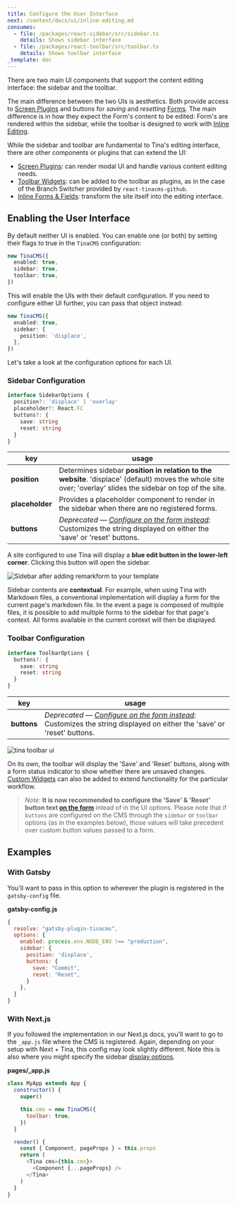 ```yaml
---
title: Configure the User Interface
next: /content/docs/ui/inline-editing.md
consumes:
  - file: /packages/react-sidebar/src/sidebar.ts
    details: Shows sidebar interface
  - file: /packages/react-toolbar/src/toolbar.ts
    details: Shows toolbar interface
_template: doc
---
```


There are two main UI components that support the content editing interface: the sidebar and the toolbar.

The main difference between the two UIs is aesthetics. Both provide access to [Screen Plugins](/blog/screen-plugins) and buttons for _saving_ and _resetting_ [Forms](/docs/plugins/forms). The main difference is in how they expect the Form's content to be edited: Form's are rendered within the sidebar, while the toolbar is designed to work with [Inline Editing](/docs/ui/inline-editing).

While the sidebar and toolbar are fundamental to Tina's editing interface, there are other components or plugins that can extend the UI:

- [Screen Plugins](/docs/plugins/screens): can render modal UI and handle various content editing needs.
- [Toolbar Widgets](/docs/plugins/toolbar-widgets): can be added to the toolbar as plugins, as in the case of the Branch Switcher provided by `react-tinacms-github`.
- [Inline Forms & Fields](/docs/ui/inline-editing): transform the site itself into the editing interface.

## Enabling the User Interface

By default neither UI is enabled. You can enable one (or both) by setting their flags to true in the `TinaCMS` configuration:

```ts
new TinaCMS({
  enabled: true,
  sidebar: true,
  toolbar: true,
})
```

This will enable the UIs with their default configuration. If you need to configure either UI further, you can pass that object instead:

```ts
new TinaCMS({
  enabled: true,
  sidebar: {
    position: 'displace',
  },
})
```

Let's take a look at the configuration options for each UI.

### Sidebar Configuration

```ts
interface SidebarOptions {
  position?: 'displace' | 'overlay'
  placeholder?: React.FC
  buttons?: {
    save: string
    reset: string
  }
}
```

| key             | usage                                                                                                                                                          |
| --------------- | -------------------------------------------------------------------------------------------------------------------------------------------------------------- |
| **position**    | Determines sidebar **position in relation to the website**. 'displace' (default) moves the whole site over; 'overlay' slides the sidebar on top of the site.   |
| **placeholder** | Provides a placeholder component to render in the sidebar when there are no registered forms.                                                                  |
| **buttons**     | _Deprecated — [Configure on the form instead](/docs/forms#customizing-form-buttons)_: Customizes the string displayed on either the 'save' or 'reset' buttons. |

A site configured to use Tina will display a **blue edit button in the lower-left corner**. Clicking this button will open the sidebar.

![Sidebar after adding remarkform to your template](/img/tina-sidebar-remarkform-gatsby-london.gif)

Sidebar contents are **contextual**. For example, when using Tina with Markdown files, a conventional implementation will display a form for the current page's markdown file. In the event a page is composed of multiple files, it is possible to add multiple forms to the sidebar for that page's context. All forms available in the current context will then be displayed.

### Toolbar Configuration

```ts
interface ToolbarOptions {
  buttons?: {
    save: string
    reset: string
  }
}
```

| key         | usage                                                                                                                                                          |
| ----------- | -------------------------------------------------------------------------------------------------------------------------------------------------------------- |
| **buttons** | _Deprecated — [Configure on the form instead](/docs/forms#customizing-form-buttons)_: Customizes the string displayed on either the 'save' or 'reset' buttons. |

![tina toolbar ui](/img/toolbar-ex.jpg)

On its own, the toolbar will display the 'Save' and 'Reset' buttons, along with a form status indicator to show whether there are unsaved changes. [Custom Widgets](/guides/nextjs/github/toolbar-plugins) can also be added to extend functionality for the particular workflow.

> _Note:_ **It is now recommended to configure the 'Save' & 'Reset' button text [on the form](/docs/forms#customizing-form-buttons)** intead of in the UI options. Please note that if `buttons` are configured on the CMS through the `sidebar` or `toolbar` options (as in the examples below), those values will take precedent over custom button values passed to a form.

## Examples

### With Gatsby

You'll want to pass in this option to wherever the plugin is registered in the `gatsby-config` file.

**gatsby-config.js**

```js
{
  resolve: "gatsby-plugin-tinacms",
  options: {
    enabled: process.env.NODE_ENV !== "production",
    sidebar: {
      position: 'displace',
      buttons: {
        save: "Commit",
        reset: "Reset",
      }
    },
  }
}
```

### With Next.js

If you followed the implementation in our Next.js docs, you'll want to go to the `_app.js` file where the CMS is registered. Again, depending on your setup with Next + Tina, this config may look slightly different. Note this is also where you might specify the sidebar [display options](https://tinacms.org/docs/concepts/sidebar#sidebar-style).

**pages/\_app.js**

```javascript
class MyApp extends App {
  constructor() {
    super()

    this.cms = new TinaCMS({
      toolbar: true,
    })
  }

  render() {
    const { Component, pageProps } = this.props
    return (
      <Tina cms={this.cms}>
        <Component {...pageProps} />
      </Tina>
    )
  }
}
```
